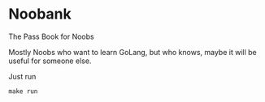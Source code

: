 # Noobank

The Pass Book for Noobs

Mostly Noobs who want to learn GoLang, but who knows, maybe it will be useful for someone else.

Just run 

```shell
make run
```